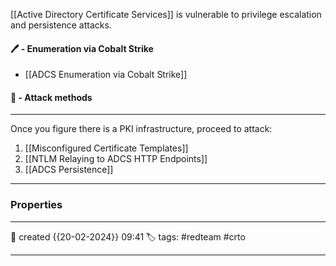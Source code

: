 
[[Active Directory Certificate Services]] is vulnerable to privilege escalation and persistence attacks.

#### 🖊️ - Enumeration via Cobalt Strike

- [[ADCS Enumeration via Cobalt Strike]]

#### 🚀 - Attack methods
---
Once you figure there is a PKI infrastructure, proceed to attack:

1. [[Misconfigured Certificate Templates]]
2. [[NTLM Relaying to ADCS HTTP Endpoints]]
3. [[ADCS Persistence]]

---

### Properties
---
📆 created   {{20-02-2024}} 09:41
🏷️ tags: #redteam #crto 

---
